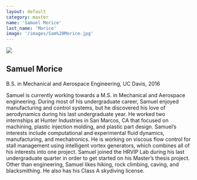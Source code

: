 ```yaml
---
layout: default
category: master
name: 'Samuel Morice'
last_name: 'Morice'
image: '/images/Sam%20Morice.jpg'
---
```


<img src="{{ page.image }}">

<h2 class="team-title">Samuel Morice</h2>
<h4 class="team-position"></h4>
<p>B.S. in Mechanical and Aerospace Engineering, UC Davis, 2016</p>
<p>Samuel is currently working towards a M.S. in Mechanical and Aerospace engineering. During most of his undergraduate career, Samuel enjoyed manufacturing and control systems, but he discovered his love of aerodynamics during his last undergraduate year. He worked two internships at Hunter Industries in San Marcos, CA that focused on machining, plastic injection molding, and plastic part design. Samuel’s interests include computational and experimental fluid dynamics, manufacturing, and mechatronics. He is working on viscous flow control for stall management using intelligent vortex generators, which combines all of his interests into one project. Samuel joined the HRVIP Lab during his last undergraduate quarter in order to get started on his Master’s thesis project. Other than engineering, Samuel likes hiking, rock climbing, caving, and blacksmithing. He also has his Class A skydiving license.</p>
<ul class="team-member-other-info"></ul>
